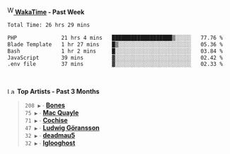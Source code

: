 <img src="https://github.com/dxnter/dxnter/assets/17434202/67b21fa4-d36d-46f9-9dec-f23d976b00ef" alt="WakaTime Logo" width="14" height="18"/><a href="https://wakatime.com/@dxnter" target="_blank"><strong> WakaTime</strong></a><strong> - Past Week</strong>

<!--START_SECTION:waka-->

```txt
Total Time: 26 hrs 29 mins

PHP              21 hrs 4 mins   ███████████████████▒░░░░░   77.76 %
Blade Template   1 hr 27 mins    █▒░░░░░░░░░░░░░░░░░░░░░░░   05.36 %
Bash             1 hr 2 mins     █░░░░░░░░░░░░░░░░░░░░░░░░   03.84 %
JavaScript       39 mins         ▓░░░░░░░░░░░░░░░░░░░░░░░░   02.42 %
.env file        37 mins         ▓░░░░░░░░░░░░░░░░░░░░░░░░   02.33 %
```

<!--END_SECTION:waka-->

<br/>

<!--START_LASTFM_ARTISTS:{"period": "3month", "rows": 6}-->
<a href="https://last.fm" target="_blank"><img src="https://user-images.githubusercontent.com/17434202/215290617-e793598d-d7c9-428f-9975-156db1ba89cc.svg" alt="Last.fm Logo" width="18" height="13"/></a> **Top Artists - Past 3 Months**

> `208 ▶️` ∙ **[Bones](https://www.last.fm/music/Bones)**<br/>
> `75 ▶️` ∙ **[Mac Quayle](https://www.last.fm/music/Mac+Quayle)**<br/>
> `71 ▶️` ∙ **[Cochise](https://www.last.fm/music/Cochise)**<br/>
> `47 ▶️` ∙ **[Ludwig Göransson](https://www.last.fm/music/Ludwig+G%C3%B6ransson)**<br/>
> `32 ▶️` ∙ **[deadmau5](https://www.last.fm/music/deadmau5)**<br/>
> `32 ▶️` ∙ **[Iglooghost](https://www.last.fm/music/Iglooghost)**<br/>
<!--END_LASTFM_ARTISTS-->
